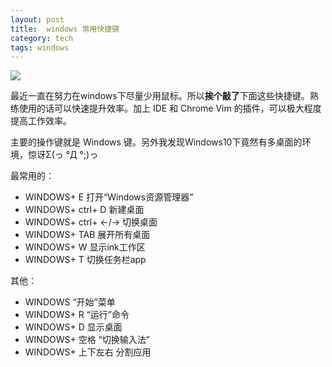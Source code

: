 ```yaml
---
layout: post
title:  windows 常用快捷键
category: tech
tags: windows
---
```

![](https://cdn.kelu.org/blog/tags/windows.jpg)

最近一直在努力在windows下尽量少用鼠标。所以**挨个敲了**下面这些快捷键。熟练使用的话可以快速提升效率。加上 IDE 和 Chrome Vim 的插件，可以极大程度提高工作效率。

主要的操作键就是 Windows 键。另外我发现Windows10下竟然有多桌面的环境，惊讶Σ(っ °Д °;)っ

最常用的：

* WINDOWS+ E 打开“Windows资源管理器” 
* WINDOWS+ ctrl+ D 新建桌面
* WINDOWS+ ctrl+ ←/→ 切换桌面
* WINDOWS+ TAB 展开所有桌面
* WINDOWS+ W 显示ink工作区
* WINDOWS+ T 切换任务栏app

其他：

* WINDOWS “开始”菜单 
* WINDOWS+ R “运行”命令    
* WINDOWS+ D 显示桌面  
* WINDOWS+ 空格 “切换输入法” 
* WINDOWS+ 上下左右 分割应用  

